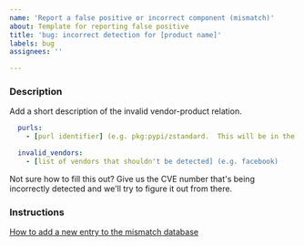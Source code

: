 ```yaml
---
name: 'Report a false positive or incorrect component (mismatch)'
about: Template for reporting false positive
title: 'bug: incorrect detection for [product name]'
labels: bug
assignees: ''

---
```


### Description

Add a short description of the invalid vendor-product relation.

```yml
  purls:
    - [purl identifier] (e.g. pkg:pypi/zstandard.  This will be in the format pkg:[package repository]/[product name])

  invalid_vendors:
    - [list of vendors that shouldn't be detected] (e.g. facebook)
```

Not sure how to fill this out? Give us the CVE number that's being incorrectly detected and we'll try to figure it out from there.

### Instructions

[How to add a new entry to the mismatch database](https://github.com/intel/cve-bin-tool/blob/main/doc/mismatch_data.md)

